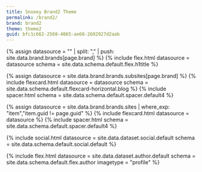 ```yaml
---
title: Snooey Brand2 Theme
permalink: /brand2/
brand: brand2
theme: theme2
guid: bfc1c662-2560-4865-ae68-2692927d2aab
---
```


<!--v1.2.135 pages/home/home.md-->

<!-- title - trick to create array and then add to the array-->
{% assign datasource = "" | split: "," | push: site.data.brand.brands[page.brand] %}
{% include flex.html datasource = datasource schema = site.data.schema.default.flex.h1title  %}

<!-- feature Subsites -->
{% assign datasource = site.data.brand.brands.subsites[page.brand] %}
{% include flexcard.html datasource = datasource schema = site.data.schema.default.flexcard-horizontal.blog %}
{% include spacer.html schema = site.data.schema.default.spacer.default4 %}

<!-- feature Sites -->
{% assign datasource = site.data.brand.brands.sites | where_exp: "item","item.guid != page.guid" %}
{% include flexcard.html datasource = datasource %}
{% include spacer.html schema = site.data.schema.default.spacer.default4 %}

<!-- social -->
{% include social.html datasource = site.data.dataset.social.default schema = site.data.schema.default.social.default %}

<!-- author -->
{% include flex.html datasource = site.data.dataset.author.default schema = site.data.schema.default.flex.author imagetype = "profile" %}
